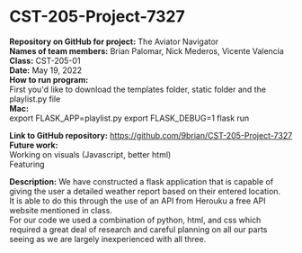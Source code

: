 # CST-205-Project-7327
**Repository on GitHub for project:** The Aviator Navigator <br />
**Names of team members:** Brian Palomar, Nick Mederos, Vicente Valencia <br />
**Class:** CST-205-01 <br />
**Date:** May 19, 2022 <br />
**How to run program:** <br />
First you'd like to download the templates folder, static folder and the playlist.py file <br />
**Mac:** <br />
export FLASK_APP=playlist.py
export FLASK_DEBUG=1
flask run

**Link to GitHub repository:** https://github.com/9brian/CST-205-Project-7327 <br />
**Future work:** <br />
Working on visuals (Javascript, better html)<br />
Featuring <br />

**Description:** We have constructed a flask application that is capable of giving the user a detailed 
weather report based on their entered location. <br />
It is able to do this through the use of an API from Herouku a free API website mentioned in class. <br/>
For our code we used a combination of python, html, and css which required a great deal of research 
and careful planning on all our parts seeing as we are largely inexperienced with all three.
